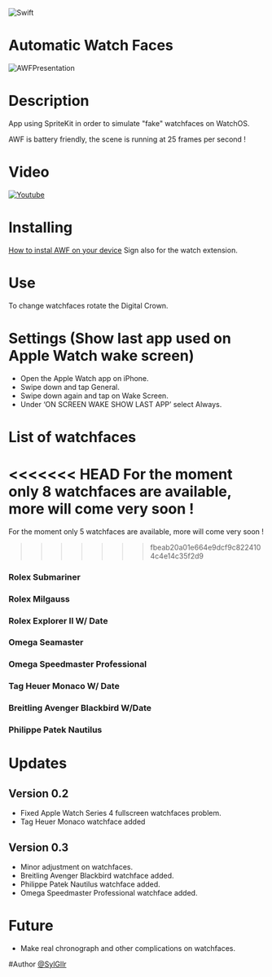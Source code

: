 ![Swift](https://img.shields.io/badge/language-Swift-orange.svg)

# Automatic Watch Faces
![AWFPresentation](https://i.ibb.co/qxrVfJM/AWFPresentation.png)

# Description
App using SpriteKit in order to simulate "fake" watchfaces on WatchOS.

AWF is battery friendly, the scene is running at 25 frames per second !

# Video
[![Youtube](https://img.youtube.com/vi/7xBnmWHpVA0/0.jpg)](https://www.youtube.com/watch?v=7xBnmWHpVA0)

# Installing
[How to instal AWF on your device](https://www.twilio.com/blog/2018/07/how-to-test-your-ios-application-on-a-real-device.html)
Sign also for the watch extension.

# Use
To change watchfaces rotate the Digital Crown.

# Settings (Show last app used on Apple Watch wake screen)
- Open the Apple Watch app on iPhone.
- Swipe down and tap General.
- Swipe down again and tap on Wake Screen.
- Under ‘ON SCREEN WAKE SHOW LAST APP’ select Always.

# List of watchfaces
<<<<<<< HEAD
For the moment only 8 watchfaces are available, more will come very soon !
=======
For the moment only 5 watchfaces are available, more will come very soon !
>>>>>>> fbeab20a01e664e9dcf9c8224104c4e14c35f2d9

### Rolex Submariner
### Rolex Milgauss
### Rolex Explorer II W/ Date

### Omega Seamaster
### Omega Speedmaster Professional

### Tag Heuer Monaco W/ Date

### Breitling Avenger Blackbird W/Date

### Philippe Patek Nautilus



# Updates

## Version 0.2
- Fixed Apple Watch Series 4 fullscreen watchfaces problem.
- Tag Heuer Monaco watchface added

## Version 0.3
- Minor adjustment on watchfaces.
- Breitling Avenger Blackbird watchface added.
- Philippe Patek Nautilus watchface added.
- Omega Speedmaster Professional watchface added.

# Future
- Make real chronograph and other complications on watchfaces.

#Author
[@SylGllr](https://twitter.com/SylGllr)
